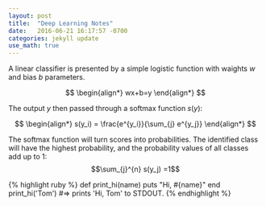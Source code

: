 ```yaml
---
layout: post
title:  "Deep Learning Notes"
date:   2016-06-21 16:17:57 -0700
categories: jekyll update
use_math: true
---
```


A linear classifier is presented by a simple logistic function with waights $w$ and bias $b$ parameters. 

$$
\begin{align*}
  wx+b=y
\end{align*}
$$

The output $y$ then passed through a softmax function $s(y)$: 

$$
\begin{align*}
  s(y_i) = \frac{e^{y_i}}{\sum_{j} e^{y_j}}
\end{align*}
$$

The softmax function will turn scores into probabilities. The identified class will have the highest probability, and the probability values of all classes add up to 1: $$\sum_{j}^{n} s(y_j) =1$$

{% highlight ruby %}
def print_hi(name)
  puts "Hi, #{name}"
end
print_hi('Tom')
#=> prints 'Hi, Tom' to STDOUT.
{% endhighlight %}

